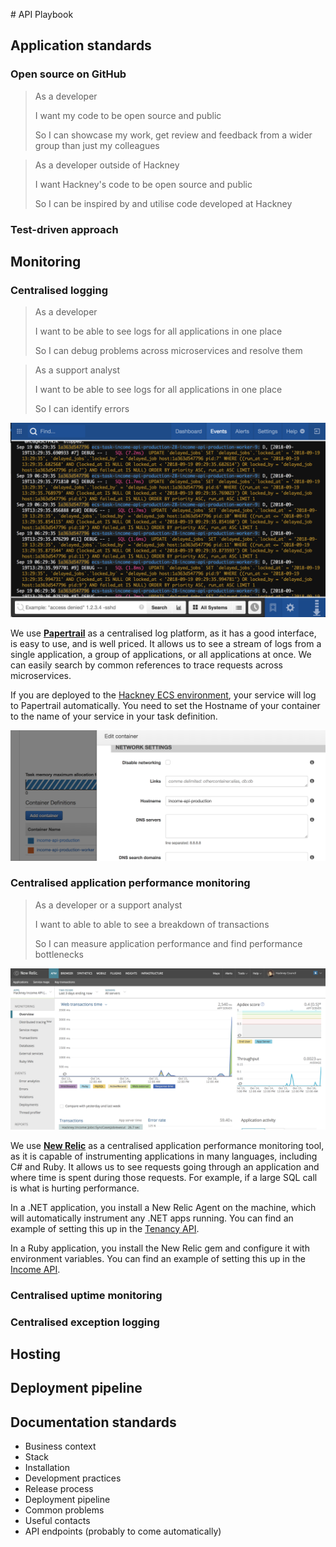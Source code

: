 # API Playbook

## Application standards

### Open source on GitHub

> As a developer
>
> I want my code to be open source and public
>
> So I can showcase my work, get review and feedback from a wider group than just my colleagues

> As a developer outside of Hackney
>
> I want Hackney's code to be open source and public
>
> So I can be inspired by and utilise code developed at Hackney

### Test-driven approach

## Monitoring

### Centralised logging

> As a developer
>
> I want to be able to see logs for all applications in one place
>
> So I can debug problems across microservices and resolve them

> As a support analyst
>
> I want to be able to see logs for all applications in one place
>
> So I can identify errors

![Papertrail Example](images/papertrail.png)

We use [**Papertrail**][papertrail] as a centralised log platform, as it has a good interface, is easy to use, and is well priced. It allows us to see a stream of logs from a single application, a group of applications, or all applications at once. We can easily search by common references to trace requests across microservices.

If you are deployed to the [Hackney ECS environment](#Hosting), your service will log to Papertrail automatically. You need to set the Hostname of your container to the name of your service in your task definition.

![Screenshot of setting container host name](images/task-definition-hostname.png)

### Centralised application performance monitoring

> As a developer or a support analyst
>
> I want to able to able to see a breakdown of transactions
>
> So I can measure application performance and find performance bottlenecks

![New Relic Screenshot](images/newrelic.png)

We use [**New Relic**][newrelic] as a centralised application performance monitoring tool, as it is capable of instrumenting applications in many languages, including C# and Ruby. It allows us to see requests going through an application and where time is spent during those requests. For example, if a large SQL call is what is hurting performance.

In a .NET application, you install a New Relic Agent on the machine, which will automatically instrument any .NET apps running. You can find an example of setting this up in the [Tenancy API](dotnet-newrelic-example).

In a Ruby application, you install the New Relic gem and configure it with environment variables. You can find an example of setting this up in the [Income API](ruby-newrelic-example).

### Centralised uptime monitoring

### Centralised exception logging

## Hosting

## Deployment pipeline

## Documentation standards

- Business context
- Stack
- Installation
- Development practices
- Release process
- Deployment pipeline
- Common problems
- Useful contacts
- API endpoints (probably to come automatically)

[papertrail]: http://example.com
[newrelic]: http://example.com
[dotnet-newrelic-example]: http://example.com
[ruby-newrelic-example]: http://example.com
